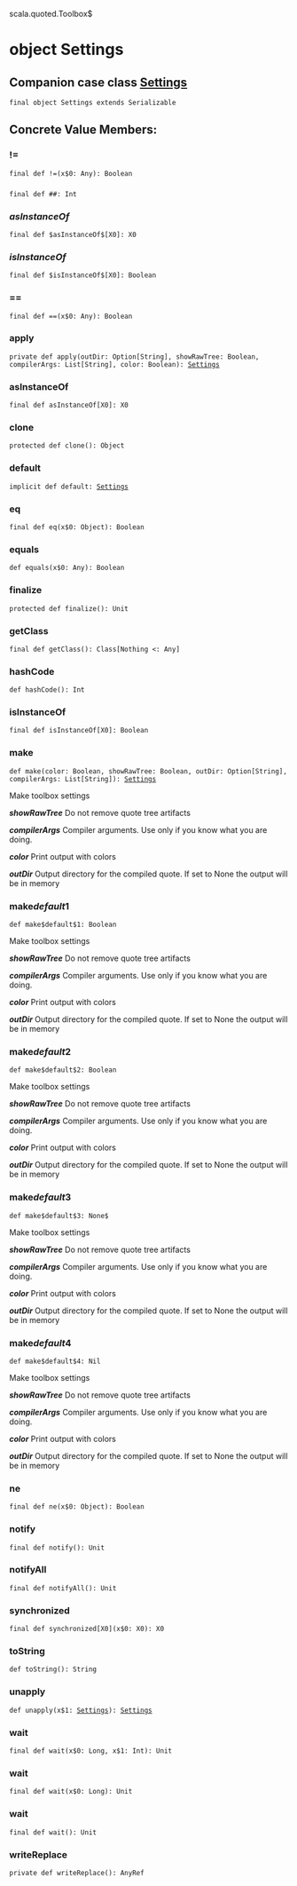 scala.quoted.Toolbox$
# object Settings

## Companion case class <a href="./Settings.md">Settings</a>

<pre><code class="language-scala" >final object Settings extends Serializable</pre></code>
## Concrete Value Members:
### !=
<pre><code class="language-scala" >final def !=(x$0: Any): Boolean</pre></code>

### ##
<pre><code class="language-scala" >final def ##: Int</pre></code>

### $asInstanceOf$
<pre><code class="language-scala" >final def $asInstanceOf$[X0]: X0</pre></code>

### $isInstanceOf$
<pre><code class="language-scala" >final def $isInstanceOf$[X0]: Boolean</pre></code>

### ==
<pre><code class="language-scala" >final def ==(x$0: Any): Boolean</pre></code>

### apply
<pre><code class="language-scala" >private def apply(outDir: Option[String], showRawTree: Boolean, compilerArgs: List[String], color: Boolean): <a href="./Settings.md">Settings</a></pre></code>

### asInstanceOf
<pre><code class="language-scala" >final def asInstanceOf[X0]: X0</pre></code>

### clone
<pre><code class="language-scala" >protected def clone(): Object</pre></code>

### default
<pre><code class="language-scala" >implicit def default: <a href="./Settings.md">Settings</a></pre></code>

### eq
<pre><code class="language-scala" >final def eq(x$0: Object): Boolean</pre></code>

### equals
<pre><code class="language-scala" >def equals(x$0: Any): Boolean</pre></code>

### finalize
<pre><code class="language-scala" >protected def finalize(): Unit</pre></code>

### getClass
<pre><code class="language-scala" >final def getClass(): Class[Nothing <: Any]</pre></code>

### hashCode
<pre><code class="language-scala" >def hashCode(): Int</pre></code>

### isInstanceOf
<pre><code class="language-scala" >final def isInstanceOf[X0]: Boolean</pre></code>

### make
<pre><code class="language-scala" >def make(color: Boolean, showRawTree: Boolean, outDir: Option[String], compilerArgs: List[String]): <a href="./Settings.md">Settings</a></pre></code>
Make toolbox settings

***showRawTree*** Do not remove quote tree artifacts

***compilerArgs*** Compiler arguments. Use only if you know what you are doing.

***color*** Print output with colors

***outDir*** Output directory for the compiled quote. If set to None the output will be in memory

### make$default$1
<pre><code class="language-scala" >def make$default$1: Boolean</pre></code>
Make toolbox settings

***showRawTree*** Do not remove quote tree artifacts

***compilerArgs*** Compiler arguments. Use only if you know what you are doing.

***color*** Print output with colors

***outDir*** Output directory for the compiled quote. If set to None the output will be in memory

### make$default$2
<pre><code class="language-scala" >def make$default$2: Boolean</pre></code>
Make toolbox settings

***showRawTree*** Do not remove quote tree artifacts

***compilerArgs*** Compiler arguments. Use only if you know what you are doing.

***color*** Print output with colors

***outDir*** Output directory for the compiled quote. If set to None the output will be in memory

### make$default$3
<pre><code class="language-scala" >def make$default$3: None$</pre></code>
Make toolbox settings

***showRawTree*** Do not remove quote tree artifacts

***compilerArgs*** Compiler arguments. Use only if you know what you are doing.

***color*** Print output with colors

***outDir*** Output directory for the compiled quote. If set to None the output will be in memory

### make$default$4
<pre><code class="language-scala" >def make$default$4: Nil</pre></code>
Make toolbox settings

***showRawTree*** Do not remove quote tree artifacts

***compilerArgs*** Compiler arguments. Use only if you know what you are doing.

***color*** Print output with colors

***outDir*** Output directory for the compiled quote. If set to None the output will be in memory

### ne
<pre><code class="language-scala" >final def ne(x$0: Object): Boolean</pre></code>

### notify
<pre><code class="language-scala" >final def notify(): Unit</pre></code>

### notifyAll
<pre><code class="language-scala" >final def notifyAll(): Unit</pre></code>

### synchronized
<pre><code class="language-scala" >final def synchronized[X0](x$0: X0): X0</pre></code>

### toString
<pre><code class="language-scala" >def toString(): String</pre></code>

### unapply
<pre><code class="language-scala" >def unapply(x$1: <a href="./Settings.md">Settings</a>): <a href="./Settings.md">Settings</a></pre></code>

### wait
<pre><code class="language-scala" >final def wait(x$0: Long, x$1: Int): Unit</pre></code>

### wait
<pre><code class="language-scala" >final def wait(x$0: Long): Unit</pre></code>

### wait
<pre><code class="language-scala" >final def wait(): Unit</pre></code>

### writeReplace
<pre><code class="language-scala" >private def writeReplace(): AnyRef</pre></code>

